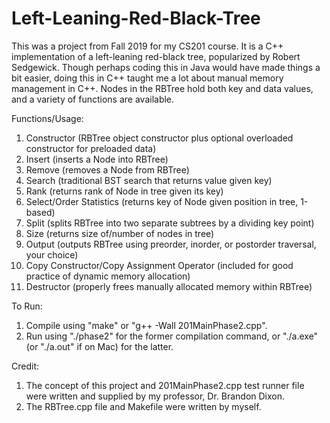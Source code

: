 # Left-Leaning-Red-Black-Tree

This was a project from Fall 2019 for my CS201 course.  It is a C++ implementation of a left-leaning red-black tree, popularized by Robert Sedgewick.  Though perhaps coding this in Java would have made things a bit easier, doing this in C++ taught me a lot about manual memory management in C++.  Nodes in the RBTree hold both key and data values, and a variety of functions are available.

Functions/Usage: 
1. Constructor (RBTree object constructor plus optional overloaded constructor for preloaded data)
2. Insert (inserts a Node into RBTree)
3. Remove (removes a Node from RBTree)
4. Search (traditional BST search that returns value given key)
5. Rank (returns rank of Node  in tree given its key)
6. Select/Order Statistics (returns key of Node given position in tree, 1-based)
7. Split (splits RBTree into two separate subtrees by a dividing key point)
8. Size (returns size of/number of nodes in tree)
9. Output (outputs RBTree using preorder, inorder, or postorder traversal, your choice)
10. Copy Constructor/Copy Assignment Operator (included for good practice of dynamic memory allocation)
11. Destructor (properly frees manually allocated memory within RBTree)

To Run: 
1. Compile using "make" or "g++ -Wall 201MainPhase2.cpp".
2. Run using "./phase2" for the former compilation command, or "./a.exe" (or "./a.out" if on Mac) for the latter.

Credit: 
1. The concept of this project and 201MainPhase2.cpp test runner file were written and supplied by my professor, Dr. Brandon Dixon.
2. The RBTree.cpp file and Makefile were written by myself.
